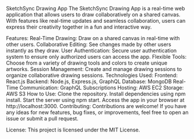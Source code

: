 SketchSync Drawing App
The SketchSync Drawing App is a real-time web application that allows users to draw collaboratively on a shared canvas. With features like real-time updates and seamless collaboration, users can express their creativity together in a fun and interactive way.

Features:
Real-Time Drawing: Draw on a shared canvas in real-time with other users.
Collaborative Editing: See changes made by other users instantly as they draw.
User Authentication: Secure user authentication system to ensure only authorized users can access the app.
Flexible Tools: Choose from a variety of drawing tools and colors to create unique artworks.
Session Management: Create and manage drawing sessions to organize collaborative drawing sessions.
Technologies Used:
Frontend: React.js
Backend: Node.js, Express.js, GraphQL
Database: MongoDB
Real-Time Communication: GraphQL Subscriptions
Hosting: AWS EC2
Storage: AWS S3
How to Use:
Clone the repository.
Install dependencies using npm install.
Start the server using npm start.
Access the app in your browser at http://localhost:3000.
Contributing:
Contributions are welcome! If you have any ideas for new features, bug fixes, or improvements, feel free to open an issue or submit a pull request.

License:
This project is licensed under the MIT License.
